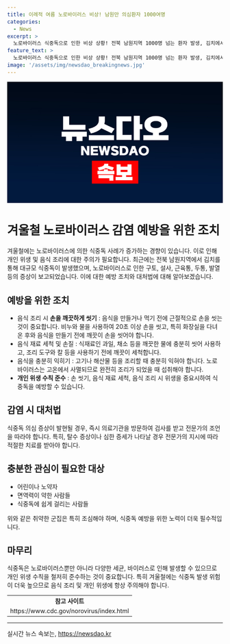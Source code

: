 ```yaml
---
title: 이례적 여름 노로바이러스 비상! 남원만 의심환자 1000여명
categories:
  - News
excerpt: >
  노로바이러스 식중독으로 인한 비상 상황! 전북 남원지역 1000명 넘는 환자 발생, 김치에서 검출. 겨울철 특히 주의 요망. 증상은 구토, 설사, 근육통, 발열 등. 24~48시간 잠복기. 백신 없어 입원치료 필요 시 손씻기, 음식 조리 등 개인위생에 신경 써야 함. (150자)
feature_text: >
  노로바이러스 식중독으로 인한 비상 상황! 전북 남원지역 1000명 넘는 환자 발생, 김치에서 검출. 겨울철 특히 주의 요망. 증상은 구토, 설사, 근육통, 발열 등. 24~48시간 잠복기. 백신 없어 입원치료 필요 시 손씻기, 음식 조리 등 개인위생에 신경 써야 함. (150자)
image: '/assets/img/newsdao_breakingnews.jpg'
---
```


<p><img src="/assets/img/newsdao_breakingnews.jpg" alt="ontimetimes 속보" /></p>

<h1>겨울철 노로바이러스 감염 예방을 위한 조치</h1>

<p data-ke-size="size16">겨울철에는 노로바이러스에 의한 식중독 사례가 증가하는 경향이 있습니다. 이로 인해 개인 위생 및 음식 조리에 대한 주의가 필요합니다. 최근에는 전북 남원지역에서 김치를 통해 대규모 식중독이 발생했으며, 노로바이러스로 인한 구토, 설사, 근육통, 두통, 발열 등의 증상이 보고되었습니다. 이에 대한 예방 조치와 대처법에 대해 알아보겠습니다.</p>

<h2 data-ke-size="size26">예방을 위한 조치</h2>

<ul>
    <li>음식 조리 시 <b>손을 깨끗하게 씻기</b> : 음식을 만들거나 먹기 전에 근절적으로 손을 씻는 것이 중요합니다. 비누와 물을 사용하여 20초 이상 손을 씻고, 특히 화장실을 다녀온 후와 음식을 만들기 전에 깨끗이 손을 씻어야 합니다. </li>
    <li>음식 재료 세척 및 손질 : 식재료인 과일, 채소 등을 깨끗한 물에 충분히 씻어 사용하고, 조리 도구와 칼 등을 사용하기 전에 깨끗이 세척합니다.</li>
    <li>음식을 충분히 익히기 : 고기나 해산물 등을 조리할 때 충분히 익혀야 합니다. 노로바이러스는 고온에서 사멸되므로 완전히 조리가 되었을 때 섭취해야 합니다.</li>
    <li><b>개인 위생 수칙 준수</b> : 손 씻기, 음식 재료 세척, 음식 조리 시 위생을 중요시하여 식중독을 예방할 수 있습니다.</li>
</ul>

<h2 data-ke-size="size26">감염 시 대처법</h2>

<p data-ke-size="size16">식중독 의심 증상이 발현될 경우, 즉시 의료기관을 방문하여 검사를 받고 전문가의 조언을 따라야 합니다. 특히, 탈수 증상이나 심한 증세가 나타날 경우 전문가의 지시에 따라 적절한 치료를 받아야 합니다. </p>

<h2 data-ke-size="size26">충분한 관심이 필요한 대상</h2>

<ul>
    <li>어린이나 노약자</li>
    <li>면역력이 약한 사람들</li>
    <li>식중독에 쉽게 걸리는 사람들</li>
</ul>

<p data-ke-size="size16">위와 같은 취약한 군집은 특히 조심해야 하며, 식중독 예방을 위한 노력이 더욱 필수적입니다.</p>

<h2 data-ke-size="size26">마무리</h2>

<p data-ke-size="size16">식중독은 노로바이러스뿐만 아니라 다양한 세균, 바이러스로 인해 발생할 수 있으므로 개인 위생 수칙을 철저히 준수하는 것이 중요합니다. 특히 겨울철에는 식중독 발생 위험이 더욱 높으므로 음식 조리 및 개인 위생에 항상 주의해야 합니다.</p>

<table>
    <tr>
        <td style="text-align: center; height: 17px;"><b>참고 사이트</b></td>
    </tr>
    <tr>
        <td style="text-align: center; height: 17px;">https://www.cdc.gov/norovirus/index.html</td>
    </tr>
</table>

<hr>
실시간 뉴스 속보는, <a href="https://newsdao.kr" rel="dofollow">https://newsdao.kr</a>


